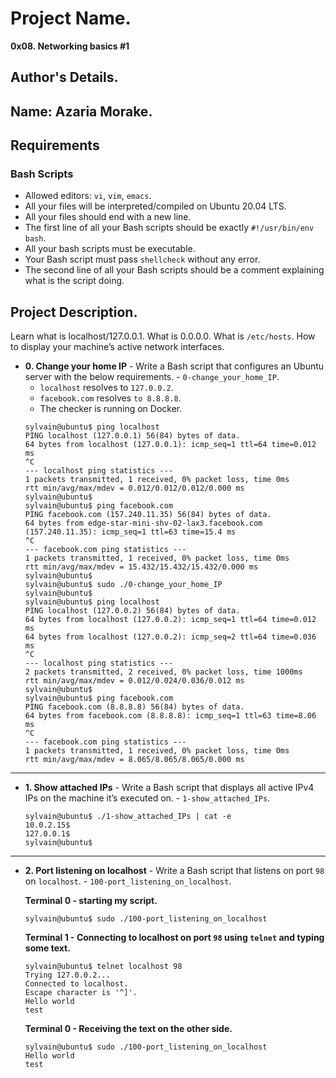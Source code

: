 # Project Name.
**0x08. Networking basics #1**

## Author's Details.
## Name: Azaria Morake.

##  Requirements

### Bash Scripts
*   Allowed editors: `vi`, `vim`, `emacs`.
*   All your files will be interpreted/compiled on Ubuntu 20.04 LTS.
*   All your files should end with a new line.
*   The first line of all your Bash scripts should be exactly `#!/usr/bin/env bash`.
*   All your bash scripts must be executable.
*   Your Bash script must pass `shellcheck` without any error.
*   The second line of all your Bash scripts should be a comment explaining what is the script doing.

## Project Description.
Learn what is localhost/127.0.0.1.
What is 0.0.0.0.
What is `/etc/hosts`.
How to display your machine’s active network interfaces.


* **0. Change your home IP** - Write a Bash script that configures an Ubuntu server with the below requirements. - `0-change_your_home_IP`.
    *   `localhost` resolves to `127.0.0.2`.
    *   `facebook.com` resolves `to 8.8.8.8`.
    *   The checker is running on Docker.
    ```
    sylvain@ubuntu$ ping localhost
    PING localhost (127.0.0.1) 56(84) bytes of data.
    64 bytes from localhost (127.0.0.1): icmp_seq=1 ttl=64 time=0.012 ms
    ^C
    --- localhost ping statistics ---
    1 packets transmitted, 1 received, 0% packet loss, time 0ms
    rtt min/avg/max/mdev = 0.012/0.012/0.012/0.000 ms
    sylvain@ubuntu$
    sylvain@ubuntu$ ping facebook.com
    PING facebook.com (157.240.11.35) 56(84) bytes of data.
    64 bytes from edge-star-mini-shv-02-lax3.facebook.com (157.240.11.35): icmp_seq=1 ttl=63 time=15.4 ms
    ^C
    --- facebook.com ping statistics ---
    1 packets transmitted, 1 received, 0% packet loss, time 0ms
    rtt min/avg/max/mdev = 15.432/15.432/15.432/0.000 ms
    sylvain@ubuntu$
    sylvain@ubuntu$ sudo ./0-change_your_home_IP
    sylvain@ubuntu$
    sylvain@ubuntu$ ping localhost
    PING localhost (127.0.0.2) 56(84) bytes of data.
    64 bytes from localhost (127.0.0.2): icmp_seq=1 ttl=64 time=0.012 ms
    64 bytes from localhost (127.0.0.2): icmp_seq=2 ttl=64 time=0.036 ms
    ^C
    --- localhost ping statistics ---
    2 packets transmitted, 2 received, 0% packet loss, time 1000ms
    rtt min/avg/max/mdev = 0.012/0.024/0.036/0.012 ms
    sylvain@ubuntu$
    sylvain@ubuntu$ ping facebook.com
    PING facebook.com (8.8.8.8) 56(84) bytes of data.
    64 bytes from facebook.com (8.8.8.8): icmp_seq=1 ttl=63 time=8.06 ms
    ^C
    --- facebook.com ping statistics ---
    1 packets transmitted, 1 received, 0% packet loss, time 0ms
    rtt min/avg/max/mdev = 8.065/8.065/8.065/0.000 ms
    ```
---

* **1. Show attached IPs** - Write a Bash script that displays all active IPv4 IPs on the machine it’s executed on. - `1-show_attached_IPs`.
    ```
    sylvain@ubuntu$ ./1-show_attached_IPs | cat -e
    10.0.2.15$
    127.0.0.1$
    sylvain@ubuntu$
    ```
---

* **2. Port listening on localhost** - Write a Bash script that listens on port `98` on `localhost`. - `100-port_listening_on_localhost`.

    **Terminal 0 - starting my script.**
    ```
    sylvain@ubuntu$ sudo ./100-port_listening_on_localhost
    ```

    **Terminal 1 - Connecting to localhost on port `98` using `telnet` and typing some text.**
    ```
    sylvain@ubuntu$ telnet localhost 98
    Trying 127.0.0.2...
    Connected to localhost.
    Escape character is '^]'.
    Hello world
    test
    ```

    **Terminal 0 - Receiving the text on the other side.**
    ```
    sylvain@ubuntu$ sudo ./100-port_listening_on_localhost
    Hello world
    test
    ```
